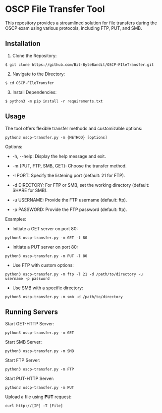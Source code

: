 # OSCP File Transfer Tool

  

This repository provides a streamlined solution for file transfers during the OSCP exam using various protocols, including FTP, PUT, and SMB.

  

## Installation

  

1. Clone the Repository:

```
$ git clone https://github.com/Bit-ByteBandit/OSCP-FIleTransfer.git
```

2. Navigate to the Directory:

```
$ cd OSCP-FIleTransfer
```

3. Install Dependencies:

```
$ python3 -m pip install -r requirements.txt
```

## Usage

  

The tool offers flexible transfer methods and customizable options:

```
python3 oscp-transfer.py -m {METHOD} [options]
```

Options:

  

- -h, --help: Display the help message and exit.

- -m {PUT, FTP, SMB, GET}: Choose the transfer method.

- -l PORT: Specify the listening port (default: 21 for FTP).

- -d DIRECTORY: For FTP or SMB, set the working directory (default: SHARE for SMB).

- -u USERNAME: Provide the FTP username (default: ftp).

- -p PASSWORD: Provide the FTP password (default: ftp).

  

Examples:

  

- Initiate a GET server on port 80:

```
python3 oscp-transfer.py -m GET -l 80
```

- Initiate a PUT server on port 80:

```
python3 oscp-transfer.py -m PUT -l 80
```

- Use FTP with custom options:

```
python3 oscp-transfer.py -m ftp -l 21 -d /path/to/directory -u username -p password
```

- Use SMB with a specific directory:

```
python3 oscp-transfer.py -m smb -d /path/to/directory
```

## Running Servers

  

Start GET-HTTP Server:

```
python3 oscp-transfer.py -m GET
```

Start SMB Server:

```
python3 oscp-transfer.py -m SMB
```

Start FTP Server:

```
python3 oscp-transfer.py -m FTP
```

Start PUT-HTTP Server:

```
python3 oscp-transfer.py -m PUT
```
Upload a file using **PUT** request:

```
curl http://[IP] -T [File]
```
